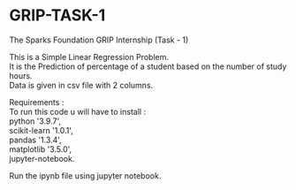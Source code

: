 # GRIP-TASK-1
The Sparks Foundation GRIP Internship (Task  - 1)

This is a Simple Linear Regression Problem.<br /> 
It is the Prediction of percentage of a student based on the number of study hours.<br />
Data is given in csv file with 2 columns.<br />

Requirements :<br />
To run this code u will have to install :<br />
python '3.9.7', <br />
scikit-learn '1.0.1', <br />
pandas '1.3.4', <br />
matplotlib '3.5.0', <br />
jupyter-notebook.<br />

 Run the ipynb file using jupyter notebook.
